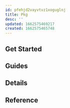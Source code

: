 ```yaml
---
id: pfehjd2vayvtvz1xoguglnj
title: Pkg
desc: ''
updated: 1662575469217
created: 1662575465748
---
```


## Get Started

## Guides

## Details

## Reference
